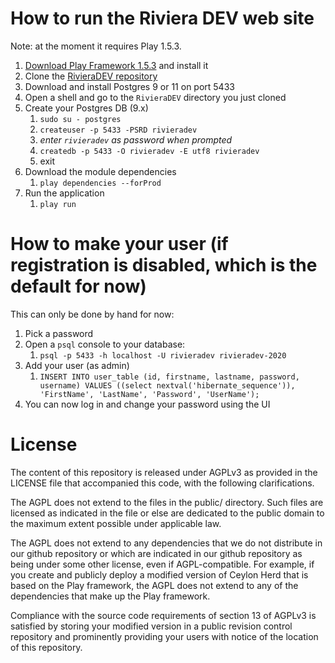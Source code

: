 # How to run the Riviera DEV web site

Note: at the moment it requires Play 1.5.3.

1. [Download Play Framework 1.5.3](https://downloads.typesafe.com/play/1.5.3/play-1.5.3.zip) and install it
1. Clone the [RivieraDEV repository](https://github.com/FroMage/RivieraDEV)
1. Download and install Postgres 9 or 11 on port 5433
1. Open a shell and go to the `RivieraDEV` directory you just cloned
1. Create your Postgres DB (9.x)
    1. `sudo su - postgres`
    1. `createuser -p 5433 -PSRD rivieradev`
    1. _enter `rivieradev` as password when prompted_
    1. `createdb -p 5433 -O rivieradev -E utf8 rivieradev`
    1. exit
1. Download the module dependencies
    1. `play dependencies --forProd`
1. Run the application
    1. `play run`

# How to make your user (if registration is disabled, which is the default for now)

This can only be done by hand for now:

1. Pick a password
1. Open a `psql` console to your database:
    1. `psql -p 5433 -h localhost -U rivieradev rivieradev-2020`
1. Add your user (as admin)
    1. `INSERT INTO user_table (id, firstname, lastname, password, username) VALUES ((select nextval('hibernate_sequence')), 'FirstName', 'LastName', 'Password', 'UserName');`
1. You can now log in and change your password using the UI

# License

The content of this repository is released under AGPLv3 as provided in
the LICENSE file that accompanied this code, with the following
clarifications.

The AGPL does not extend to the files in the public/ directory. Such
files are licensed as indicated in the file or else are dedicated to
the public domain to the maximum extent possible under applicable law.

The AGPL does not extend to any dependencies that we do not distribute
in our github repository or which are indicated in our github
repository as being under some other license, even if
AGPL-compatible. For example, if you create and publicly deploy a
modified version of Ceylon Herd that is based on the Play framework,
the AGPL does not extend to any of the dependencies that make up the
Play framework.

Compliance with the source code requirements of section 13 of AGPLv3
is satisfied by storing your modified version in a public revision
control repository and prominently providing your users with notice of
the location of this repository.
